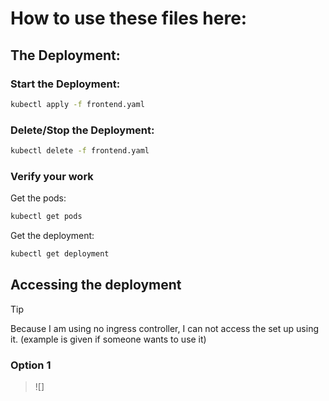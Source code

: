 # How to use these files here:

## The Deployment:

### Start the Deployment:
```bash
kubectl apply -f frontend.yaml
```
### Delete/Stop the Deployment:
```bash
kubectl delete -f frontend.yaml
```
### Verify your work

Get the pods:
```bash
kubectl get pods 
```
Get the deployment:
```bash
kubectl get deployment 
```
## Accessing the deployment

> [!TIP]
> Because I am using no ingress controller, I can not access the set up using it. (example is given if someone wants to use it)

### Option 1
>![]
